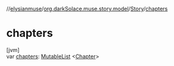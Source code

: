 //[elysianmuse](../../../index.md)/[org.darkSolace.muse.story.model](../index.md)/[Story](index.md)/[chapters](chapters.md)

# chapters

[jvm]\
var [chapters](chapters.md): [MutableList](https://kotlinlang.org/api/latest/jvm/stdlib/kotlin.collections/-mutable-list/index.html)
&lt;[Chapter](../-chapter/index.md)&gt;
